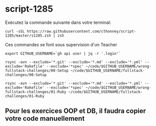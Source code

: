 # script-1285

Exécutez la commande suivante dans votre terminal:

```
curl -sSL https://raw.githubusercontent.com/cthonney/script-1285/master/s1285.zsh | zsh
```



Ces commandes se font sous supervision d'un Teacher

```
export GITHUB_USERNAME=`gh api user | jq -r '.login'`
```
```
rsync -avn --exclude='*.git' --exclude='*.md' --exclude='*.yml' --exclude='Rakefile' --exclude='*spec' ~/code/$GITHUB_USERNAME/wrong-fullstack-challenges/00-Setup ~/code/$GITHUB_USERNAME/fullstack-challenges/00-Setup

```
```
rsync -avn --exclude='*.git' --exclude='*.md' --exclude='*.yml' --exclude='Rakefile' --exclude='*spec' ~/code/$GITHUB_USERNAME/wrong-fullstack-challenges/01-Ruby ~/code/$GITHUB_USERNAME/fullstack-challenges/01-Ruby

```

## Pour les exercices OOP et DB, il faudra copier votre code manuellement 
